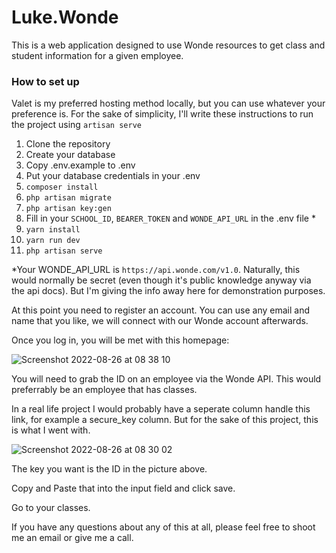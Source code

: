 # Luke.Wonde

This is a web application designed to use Wonde resources to get class and student information for a given employee.

### How to set up

Valet is my preferred hosting method locally, but you can use whatever your preference is. For the sake of simplicity, I'll write these
instructions to run the project using `artisan serve`

1. Clone the repository
2. Create your database
3. Copy .env.example to .env
4. Put your database credentials in your .env
5. `composer install`
6. `php artisan migrate`
7. `php artisan key:gen`
8. Fill in your `SCHOOL_ID`, `BEARER_TOKEN` and `WONDE_API_URL` in the .env file *
9. `yarn install`
10. `yarn run dev`
11. `php artisan serve`

*Your WONDE_API_URL is `https://api.wonde.com/v1.0`. Naturally, this would normally be secret (even though it's public knowledge anyway via the api docs). But I'm giving the info away here
for demonstration purposes.

At this point you need to register an account. You can use any email and name that you like, we will connect with our Wonde account afterwards.

Once you log in, you will be met with this homepage:

![Screenshot 2022-08-26 at 08 38 10](https://user-images.githubusercontent.com/10943310/186849083-e3dc23c9-f152-4600-94dc-66295d73ac45.png)

You will need to grab the ID on an employee via the Wonde API. This would preferrably be an employee that has classes.

In a real life project I would probably have a seperate column handle this link, for example a secure_key column. But for the sake of this project, this is what I went with.

![Screenshot 2022-08-26 at 08 30 02](https://user-images.githubusercontent.com/10943310/186849138-b70c43b1-a279-42b1-92ee-8041866bf0be.png)

The key you want is the ID in the picture above.

Copy and Paste that into the input field and click save.

Go to your classes.

If you have any questions about any of this at all, please feel free to shoot me an email or give me a call.
